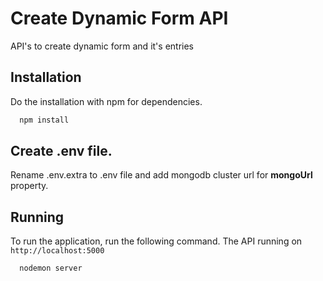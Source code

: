 # Create Dynamic Form API
API's to create dynamic form and it's entries

## Installation

Do the installation with npm for dependencies.

```bash
  npm install
```

## Create .env file.
Rename .env.extra to .env file and add mongodb cluster url for **mongoUrl** property.
    
## Running 
To run the application, run the following command. The API running on ``` http://localhost:5000 ```

```bash
  nodemon server
```
